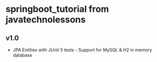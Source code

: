 # springboot_tutorial from javatechnolessons
## v1.0
* JPA Entities with JUnit 5 tests - Support for MySQL & H2 in memory database